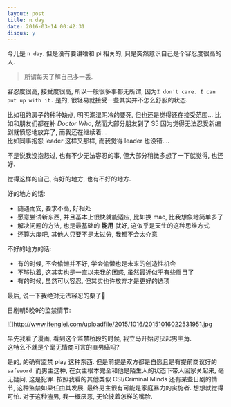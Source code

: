 ```yaml
---
layout: post
title: π day
date: 2016-03-14 00:42:31
disqus: y
---
```


今儿是 `π day`. 但是没有要讲啥和 pi 相关的, 只是突然意识自己是个容忍度很高的人.

> 所谓每天了解自己多一丢.

容忍度很高, 接受度很高, 所以一般很多事都无所谓, 因为`I don't care. I can put up with it.`
是的, 很轻易就接受一些其实并不怎么舒服的状态.

比如租的房子的种种缺点, 明明潮湿阴冷的要死, 但也还是觉得还在接受范围...
比如和朋友们都在补 *Doctor Who*, 然而大部分朋友到了 S5 因为觉得无法忍受新编剧就愤怒地放弃了, 而我还在继续着...  
比如同事抱怨 leader 这样又那样, 而我觉得 leader 也没错....

不是说我没抱怨过, 也有不少无法容忍的事, 但大部分稍微多想了一下就觉得, 也还好.

觉得这样的自己, 有好的地方, 也有不好的地方.

好的地方的话:  
- 随遇而安, 要求不高, 好相处  
- 愿意尝试新东西, 并且基本上很快就能适应, 比如换 mac, 比我想象地简单多了  
- 解决问题的方法, 也是最基础的 **能用** 就好, 这似乎是天生的这种思维方式  
- 还算大度吧, 其他人只要不是太过分, 我都不会太介意  

不好的地方的话:  
- 有的时候, 不会偷懒并不好, 学会偷懒也是未来的创造性机会  
- 不够执着, 这其实也是一直以来我的困惑, 虽然最近似乎有些眉目了  
- 有的时候, 虽然可以容忍, 但其实也许放弃才是更好的选项


最后, 说一下我绝对无法容忍的栗子🌰

日剧朝5晚9的监禁情节:

![]http://www.ifenglei.com/uploadfile/2015/1016/20151016022531951.jpg

早先我看了漫画, 看到这个监禁桥段的时候, 我立马开始讨厌起男主角.  
这特么不就是个毫无情商可言的直男癌吗?  

是的, 的确有监禁 play 这种东西. 但是前提是双方都是自愿且是有提前商议好的`safeword`.
而男主这种, 在女主根本完全和他是陌生人的状态下带人回家关起来, 毫无疑问, 这是犯罪.
按照我看的其他类似 CSI/Criminal Minds 还有某些日剧的情节, 这种监禁如果任由其发展,
最终男主很有可能是家庭暴力的实施者. 想想就觉得可怕.
对于这种渣男, 我一概厌恶, 无论披着怎样的嘴脸.
